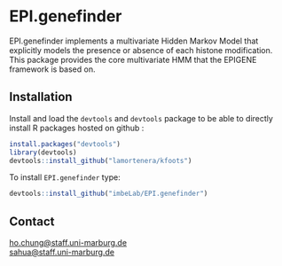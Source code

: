 # EPI.genefinder

EPI.genefinder implements a multivariate Hidden Markov Model that explicitly models the presence or absence of each histone modification. This package provides the core multivariate HMM that the EPIGENE framework is based on.

## Installation

Install and load the `devtools` and `devtools` package to be able to directly install R packages hosted on github :

```R
install.packages("devtools")
library(devtools)
devtools::install_github("lamortenera/kfoots")
```

To install `EPI.genefinder` type:

```R
devtools::install_github("imbeLab/EPI.genefinder")
```
## Contact
ho.chung@staff.uni-marburg.de\
sahua@staff.uni-marburg.de
